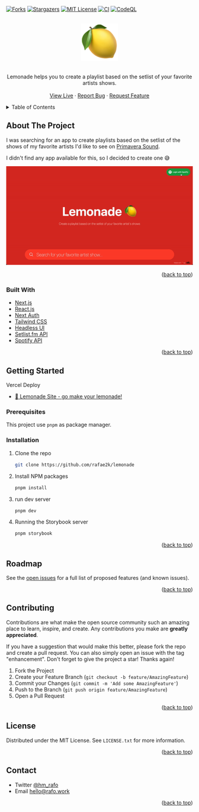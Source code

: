 <div id="top"></div>

[![Forks][forks-shield]][forks-url]
[![Stargazers][stars-shield]][stars-url]
[![MIT License][license-shield]][license-url]
[![CI](https://github.com/rafae2k/lemonade/actions/workflows/main.yml/badge.svg)](https://github.com/rafae2k/lemonade/actions/workflows/main.yml)
[![CodeQL](https://github.com/rafae2k/lemonade/actions/workflows/codeql-analysis.yml/badge.svg)](https://github.com/rafae2k/lemonade/actions/workflows/codeql-analysis.yml)

<!-- PROJECT LOGO -->
<br />
<div align="center">
  <a href="https://github.com/rafae2k/lemonade">
    <img src="docs/assets/logo.png" alt="Lemonade logo" height="100">
  </a>
    </br>
    </br>

  <p align="center">
    Lemonade helps you to create a playlist based on the setlist of your favorite artists shows.
    <br />
    <br />
    <a href="http://mylemonade.vercel.app/">View Live</a>
    ·
    <a href="https://github.com/rafae2k/lemonade/issues">Report Bug</a>
    ·
    <a href="https://github.com/rafae2k/lemonade/issues">Request Feature</a>
  </p>
</div>

<!-- TABLE OF CONTENTS -->
<details>
  <summary>Table of Contents</summary>
  <ol>
    <li>
      <a href="#about-the-project">About The Project</a>
      <ul>
        <li><a href="#built-with">Built With</a></li>
      </ul>
    </li>
    <li>
      <a href="#getting-started">Getting Started</a>
      <ul>
        <li><a href="#prerequisites">Prerequisites</a></li>
        <li><a href="#installation">Installation</a></li>
      </ul>
    </li>
    <li><a href="#usage">Usage</a></li>
    <li><a href="#roadmap">Roadmap</a></li>
    <li><a href="#contributing">Contributing</a></li>
    <li><a href="#license">License</a></li>
    <li><a href="#contact">Contact</a></li>
  </ol>
</details>

<!-- ABOUT THE PROJECT -->

## About The Project

I was searching for an app to create playlists based on the setlist of the shows of my favorite artists I'd like to see on [Primavera Sound](https://www.primaverasound.com).

I didn't find any app available for this, so I decided to create one 😅

[![Product Name Screen Shot][product-screenshot]](https://mylemonade.vercel.app/) 

<p align="right">(<a href="#top">back to top</a>)</p>

### Built With

- [Next.js](https://nextjs.org/)
- [React.js](https://reactjs.org/)
- [Next Auth](https://next-auth.js.org/)
- [Tailwind CSS](https://tailwindcss.com/)
- [Headless UI](https://headlessui.dev/)
- [Setlist.fm API](https://api.setlist.fm/docs/1.0/index.html)
- [Spotify API](https://developer.spotify.com/)

<p align="right">(<a href="#top">back to top</a>)</p>

<!-- GETTING STARTED -->

## Getting Started

Vercel Deploy

- [🍋 Lemonade Site - go make your lemonade! ](https://mylemonade.vercel.app)


### Prerequisites

This project use `pnpm` as package manager.

### Installation

1. Clone the repo
   ```sh
   git clone https://github.com/rafae2k/lemonade
   ```
2. Install NPM packages
   ```sh
   pnpm install
   ```
3. run dev server
   ```sh
   pnpm dev
   ```
4. Running the Storybook server
   ```bash
   pnpm storybook
   ```

<p align="right">(<a href="#top">back to top</a>)</p>

<!-- ROADMAP -->

## Roadmap

<!-- - [x] Connect github social login
- [x] Add Dark/Light Theme
- [x] Add custom-types SliceMachine (Prismic CMS)
- [x] Add comments sections with [utterances](https://github.com/utterance/utterances)
- [x] Multi-language Support - i18y
  - [x] Portuguese (pt-BR)
  - [x] English (en-US)
- [x] Fix Next-Image component
- [ ] Tweek framer motion and header auto-hide on Mobile devices
- [ ] Write 100 posts. -->

See the [open issues](https://github.com/rafae2k/lemonade/issues) for a full list of proposed features (and known issues).

<p align="right">(<a href="#top">back to top</a>)</p>

<!-- CONTRIBUTING -->

## Contributing

Contributions are what make the open source community such an amazing place to learn, inspire, and create. Any contributions you make are **greatly appreciated**.

If you have a suggestion that would make this better, please fork the repo and create a pull request. You can also simply open an issue with the tag "enhancement".
Don't forget to give the project a star! Thanks again!

1. Fork the Project
2. Create your Feature Branch (`git checkout -b feature/AmazingFeature`)
3. Commit your Changes (`git commit -m 'Add some AmazingFeature'`)
4. Push to the Branch (`git push origin feature/AmazingFeature`)
5. Open a Pull Request

<p align="right">(<a href="#top">back to top</a>)</p>

<!-- LICENSE -->

## License

Distributed under the MIT License. See `LICENSE.txt` for more information.

<p align="right">(<a href="#top">back to top</a>)</p>

<!-- CONTACT -->

## Contact

- Twitter [@hm_rafo](https://twitter.com/hm_rafo)
  <br>
- Email <a href="mailto:hello@rafo.work">hello@rafo.work</a>

<p align="right">(<a href="#top">back to top</a>)</p>

<!-- MARKDOWN LINKS & IMAGES -->
<!-- https://www.markdownguide.org/basic-syntax/#reference-style-links -->

[forks-shield]: https://img.shields.io/github/forks/rafae2k/lemonade.svg?style=for-the-badge
[forks-url]: https://github.com/rafae2k/lemonade/fork
[stars-shield]: https://img.shields.io/github/stars/rafae2k/lemonade.svg?style=for-the-badge
[stars-url]: https://github.com/rafae2k/lemonade/stargazers
[issues-shield]: https://img.shields.io/github/issues/rafae2k/lemonade.svg?style=for-the-badge
[issues-url]: https://github.com/rafae2k/lemonade/issues
[license-shield]: https://img.shields.io/github/license/rafae2k/lemonade.svg?style=for-the-badge
[license-url]: https://github.com/rafae2k/lemonade/blob/main/LICENSE.txt
[product-screenshot]: docs/assets/app-demo.gif
